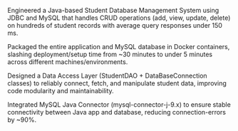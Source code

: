 Engineered a Java-based Student Database Management System using JDBC and MySQL that handles CRUD operations (add, view, update, delete) on hundreds of student records with average query responses under 150 ms.

Packaged the entire application and MySQL database in Docker containers, slashing deployment/setup time from ~30 minutes to under 5 minutes across different machines/environments.

Designed a Data Access Layer (StudentDAO + DataBaseConnection classes) to reliably connect, fetch, and manipulate student data, improving code modularity and maintainability.

Integrated MySQL Java Connector (mysql-connector-j-9.x) to ensure stable connectivity between Java app and database, reducing connection-errors by ~90%.
